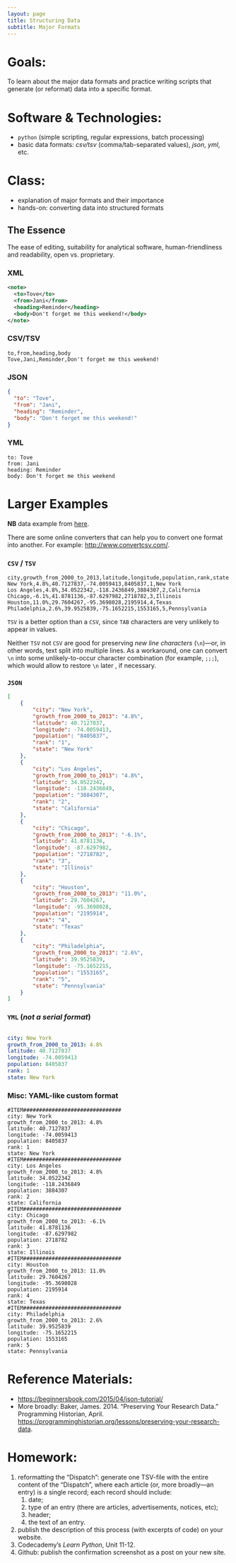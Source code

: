 ```yaml
---
layout: page
title: Structuring Data
subtitle: Major Formats
---
```


# Goals:

To learn about the major data formats and practice writing scripts that generate (or reformat) data into a specific format.

# Software & Technologies:

* `python` (simple scripting, regular expressions, batch processing)
* basic data formats: *csv/tsv* (comma/tab-separated values), *json*, *yml*, etc.  

# Class:

* explanation of major formats and their importance
* hands-on: converting data into structured formats

## The Essence

The ease of editing, suitability for analytical software, human-friendliness and  readability, open vs. proprietary.

### XML

``` xml
<note>
  <to>Tove</to>
  <from>Jani</from>
  <heading>Reminder</heading>
  <body>Don't forget me this weekend!</body>
</note>
```

### CSV/TSV

```
to,from,heading,body
Tove,Jani,Reminder,Don't forget me this weekend!
```

### JSON

``` json
{
  "to": "Tove",
  "from": "Jani",
  "heading": "Reminder",
  "body": "Don't forget me this weekend!"
}
```

### YML

```
to: Tove
from: Jani
heading: Reminder
body: Don't forget me this weekend
```


# Larger Examples


**NB** data example from [here](https://gist.github.com/Miserlou/c5cd8364bf9b2420bb29).

There are some online converters that can help you to convert one format into another. For example: <http://www.convertcsv.com/>.

### `CSV` / `TSV`

```
city,growth_from_2000_to_2013,latitude,longitude,population,rank,state
New York,4.8%,40.7127837,-74.0059413,8405837,1,New York
Los Angeles,4.8%,34.0522342,-118.2436849,3884307,2,California
Chicago,-6.1%,41.8781136,-87.6297982,2718782,3,Illinois
Houston,11.0%,29.7604267,-95.3698028,2195914,4,Texas
Philadelphia,2.6%,39.9525839,-75.1652215,1553165,5,Pennsylvania
```

`TSV` is a better option than a `CSV`, since `TAB` characters are very unlikely to appear in values.

Neither `TSV` not `CSV` are good for preserving *new line characters* (`\n`)—or, in other words, text split into multiple lines. As a workaround, one can convert `\n` into some unlikely-to-occur character combination (for example, `;;;`), which would allow to restore `\n` later , if necessary.

### `JSON`

``` json
[
    {
        "city": "New York", 
        "growth_from_2000_to_2013": "4.8%", 
        "latitude": 40.7127837, 
        "longitude": -74.0059413, 
        "population": "8405837", 
        "rank": "1", 
        "state": "New York"
    }, 
    {
        "city": "Los Angeles", 
        "growth_from_2000_to_2013": "4.8%", 
        "latitude": 34.0522342, 
        "longitude": -118.2436849, 
        "population": "3884307", 
        "rank": "2", 
        "state": "California"
    }, 
    {
        "city": "Chicago", 
        "growth_from_2000_to_2013": "-6.1%", 
        "latitude": 41.8781136, 
        "longitude": -87.6297982, 
        "population": "2718782", 
        "rank": "3", 
        "state": "Illinois"
    }, 
    {
        "city": "Houston", 
        "growth_from_2000_to_2013": "11.0%", 
        "latitude": 29.7604267, 
        "longitude": -95.3698028, 
        "population": "2195914", 
        "rank": "4", 
        "state": "Texas"
    }, 
    {
        "city": "Philadelphia", 
        "growth_from_2000_to_2013": "2.6%", 
        "latitude": 39.9525839, 
        "longitude": -75.1652215, 
        "population": "1553165", 
        "rank": "5", 
        "state": "Pennsylvania"
    }
]
```


### `YML` (*not a serial format*)

``` yaml

city: New York 
growth_from_2000_to_2013: 4.8% 
latitude: 40.7127837 
longitude: -74.0059413
population: 8405837 
rank: 1 
state: New York

```


### Misc: YAML-like custom format

```
#ITEM###############################
city: New York 
growth_from_2000_to_2013: 4.8% 
latitude: 40.7127837 
longitude: -74.0059413 
population: 8405837 
rank: 1 
state: New York 
#ITEM###############################
city: Los Angeles 
growth_from_2000_to_2013: 4.8% 
latitude: 34.0522342 
longitude: -118.2436849 
population: 3884307 
rank: 2 
state: California
#ITEM###############################
city: Chicago 
growth_from_2000_to_2013: -6.1% 
latitude: 41.8781136 
longitude: -87.6297982 
population: 2718782 
rank: 3 
state: Illinois
#ITEM###############################
city: Houston 
growth_from_2000_to_2013: 11.0% 
latitude: 29.7604267 
longitude: -95.3698028 
population: 2195914 
rank: 4 
state: Texas
#ITEM###############################
city: Philadelphia 
growth_from_2000_to_2013: 2.6% 
latitude: 39.9525839 
longitude: -75.1652215 
population: 1553165 
rank: 5 
state: Pennsylvania
```

# Reference Materials:

* <https://beginnersbook.com/2015/04/json-tutorial/>
* More broadly: Baker, James. 2014. “Preserving Your Research Data.” Programming Historian, April. <https://programminghistorian.org/lessons/preserving-your-research-data>. 

# Homework:

1. reformatting the “Dispatch”: generate one TSV-file with the entire content of the “Dispatch”, where each article (or, more broadly—an entry) is a single record; each record should include:
    1. date;
    2. type of an entry (there are articles, advertisements, notices, etc);
    3. header;
    4. the text of an entry.
2. publish the description of this process (with excerpts of code) on your website.
3. Codecademy’s *Learn Python*, Unit 11-12.
4. Github: publish the confirmation screenshot as a post on your new site.

